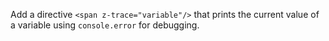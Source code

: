 Add a directive `<span z-trace="variable"/>`
that prints the current value of a variable using `console.error` for debugging.

